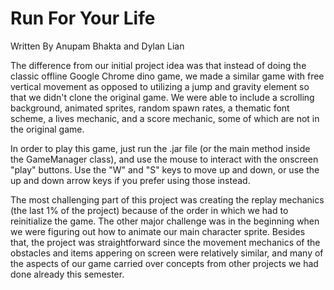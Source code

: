 # Run For Your Life

Written By Anupam Bhakta and Dylan Lian

The difference from our initial project idea was that instead of doing the classic offline Google Chrome dino game, we made a similar game with free vertical movement as opposed to utilizing a jump and gravity element so that we didn't clone the original game. We were able to include a scrolling background, animated sprites, random spawn rates, a thematic font scheme, a lives mechanic, and a score mechanic, some of which are not in the original game.

In order to play this game, just run the .jar file (or the main method inside the GameManager class), and use the mouse to interact with the onscreen "play" buttons. Use the "W" and "S" keys to move up and down, or use the up and down arrow keys if you prefer using those instead.

The most challenging part of this project was creating the replay mechanics (the last 1% of the project) because of the order in which we had to reinitialize the game. The other major challenge was in the beginning when we were figuring out how to animate our main character sprite. Besides that, the project was straightforward since the movement mechanics of the obstacles and items appering on screen were relatively similar, and many of the aspects of our game carried over concepts from other projects we had done already this semester.
